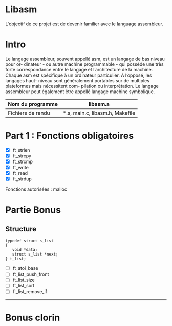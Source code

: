 Libasm
========
L'objectif de ce projet est de devenir familier avec le language assembleur.

# Intro
Le langage assembleur, souvent appellé asm, est un langage de bas niveau pour or-
dinateur - ou autre machine programmable - qui possède une très forte correspondance
entre le langage et l’architecture de la machine.
Chaque asm est spécifique à un ordinateur particulier. A l’opposé, les langages haut-
niveau sont généralement portables sur de multiples plateformes mais nécessitent com-
pilation ou interprétation. Le langage assembleur peut également être appellé langage
machine symbolique.


| Nom du programme  	| libasm.a   	|
|---	|---	|
| Fichiers de rendu  	| *.s, main.c, libasm.h, Makefile  	|

# Part 1 : Fonctions obligatoires

- [x] ft_strlen
- [x] ft_strcpy
- [x] ft_strcmp
- [x] ft_write
- [x] ft_read
- [x] ft_strdup

Fonctions autorisées : malloc

# Partie Bonus

## Structure

`typedef struct s_list`  
`{`  
`	void *data;`  
`	struct s_list *next;`  
`} t_list;`

- [ ] ft_atoi_base
- [ ] ft_list_push_front
- [ ] ft_list_size
- [ ] ft_list_sort
- [ ] ft_list_remove_if

---------------------------------

# Bonus clorin

